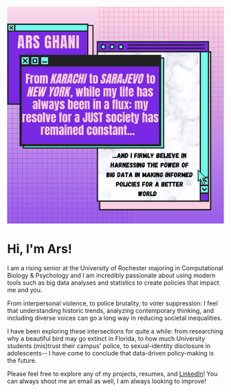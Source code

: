 ![headerImage](https://github.com/ars26/ars26/blob/main/Header.png)

# Hi, I'm Ars! 

I am a rising senior at the University of Rochester majoring in Computational Biology & Psychology and I am incredibly passionate about using modern tools such as big data analyses and statistics to create policies that impact me and you. 

From interpersonal violence, to police brutality, to voter suppression: I feel that understanding historic trends, analyzing contemporary thinking, and including diverse voices can go a long way in reducing societal inequalities. 

I have been exploring these intersections for quite a while: from researching why a beautiful bird may go extinct in Florida, to how much University students (mis)trust their campus' police, to sexual-identity disclosure in adolescents-- I have come to conclude that data-driven policy-making is the future. 

Please feel free to explore any of my projects, resumes, and [LinkedIn](https://www.linkedin.com/in/ars26/)! You can always shoot me an email as well, I am always looking to improve! 
